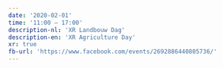 ```yaml
---
date: '2020-02-01'
time: '11:00 – 17:00'
description-nl: 'XR Landbouw Dag'
description-en: 'XR Agriculture Day'
xr: true
fb-url: 'https://www.facebook.com/events/2692886440805736/'
---
```

